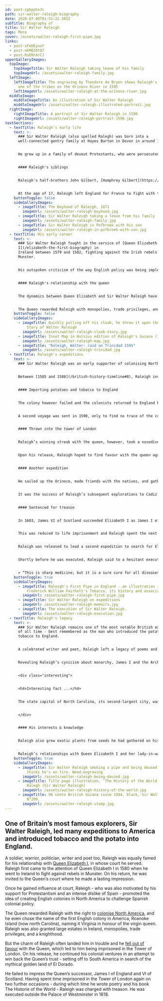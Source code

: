 ```yaml
---
id: post-zgbpphxJc
path: sir-walter-raleigh-biography
date: 2020-07-06T01:53:22.501Z
subTitle: Biography of
title: Sir Walter Raleigh
tags: More
cover: /assets/walter-raleigh-first-pipe.jpg
links:
  - post-xFeKEyxoY
  - post-mkMO2OtQ7
  - post-RuENtArCJ
upperGalleryImages:
  topImage:
    topImageTitle: Sir Walter Raleigh taking leave of his family
    topImageUrl: /assets/walter-raleigh-family.jpg
  leftImage:
    leftImageTitle: The engraving by Theodore de Bryon shows Raleigh's meeting with
      one of the tribes on the Orinoco River in 1595
    leftImageUrl: /assets/walter-raleigh-at-the-orinoco-river.jpg
  middleImage:
    middleImageTitle: An illustration of Sir Walter Raleigh
    middleImageUrl: /assets/walter-raleigh-illustrated-portrait.jpg
  rightImage:
    rightImageTitle: A portrait of Sir Walter Raleigh in 1598
    rightImageUrl: /assets/walter-raleigh-portrait-1598.jpg
textSections:
  - textTitle: Raleigh's early life
    text: >-
      ### Sir Walter Raleigh (also spelled Ralegh) was born into a
      well-connected gentry family at Hayes Barton in Devon in around 1552.


      He grew up in a family of devout Protestants, who were persecuted during the brief reign of Catholic Mary I (1553-8). From an early age Walter developed a dislike of Catholicism. Raleigh was the youngest of five sons of Catherine Champernowne and Walter Raleigh, both in their second marriages.


      #### Raleigh's siblings


      Raleigh's half-brothers John Gilbert, [Humphrey Gilbert](https://en.wikipedia.org/wiki/Humphrey_Gilbert), and Adrian Gilbert, and his brother [Carew Raleigh](https://en.wikipedia.org/wiki/Carew_Raleigh "Carew Raleigh") were also prominent during the reigns of Queen Elizabeth I and [King James I](https://en.wikipedia.org/wiki/James_VI_and_I). His half-brother Humphrey Gilbert was a prominent explorer and Member of Parliament, as was his brother Carew Raleigh.


      At the age of 17, Raleigh left England for France to fight with the Huguenots (French Protestants) in the Wars of Religion. In 1572, he attended Oriel College, Oxford, and studied law at the Middle Temple law college. During this time, he began his lifelong interest in writing poetry.
    buttonToggle: false
    sideGalleryImages:
      - imageTitle: The Boyhood of Raleigh, 1871
        imageUrl: /assets/walter-raleigh-boyhood.jpg
      - imageTitle: Sir Walter Raleigh taking a leave from his family
        imageUrl: /assets/walter-raleigh-family.jpg
      - imageTitle: Sir Walter Raleigh in Pofbroek with his son
        imageUrl: /assets/walter-raleigh-in-pofbroek-with-son.jpg
  - textTitle: His early career
    text: >-
      ### Sir Walter Raleigh fought in the service of [Queen Elizabeth
      I](/elizabeth-the-first-biography) in
      Ireland between 1579 and 1582, fighting against the Irish rebels in
      Munster.


      His outspoken criticism of the way English policy was being implemented in Ireland brought him to the attention of Queen Elizabeth, and he was invited to court in 1582. Charming the Queen with his valour and chivalry, Raleigh quickly became a firm favourite of the Queen’s.


      #### Raleigh's relationship with the queen


      The dynamics between Queen Elizabeth and Sir Walter Raleigh have been well documented, and legend has it that Raleigh once threw his cloak across a puddle so that the Queen could walk across without getting her feet wet.


      The Queen rewarded Raleigh with monopolies, trade privileges, and large estates in Ireland. In 1584 he became a Member of Parliament. The following year he was knighted and appointed warden of the tin mines of Cornwall and Devon. And in 1587, he was appointed captain of the Queen's Guard.
    buttonToggle: false
    sideGalleryImages:
      - imageTitle: Quickly pulling off his cloak, he threw it upon the ground. The
          Story of Walter Raleigh
        imageUrl: /assets/walter-raleigh-cloak-story.jpg
      - imageTitle: Inset Map in Hulsius edition of Raleigh's Guiana (1599)
        imageUrl: /assets/walter-raleigh-map.jpg
      - imageTitle: "Raleigh, Walter: raid on Trinidad 1595"
        imageUrl: /assets/walter-raleigh-trinidad.jpg
  - textTitle: Raleigh's expeditions
    text: >-
      ### Sir Walter Raleigh was an early supporter of colonising North America.


      Between [1585 and 1588](/british-history-timeline#8), Raleigh invested in a number of expeditions across the Atlantic, attempting to establish a colony near Roanoke, on the coast of what is now North Carolin, and name it “Virginia” in honour of the virgin queen, Elizabeth.


      #### Importing potatoes and tobacco to England


      The colony however failed and the colonists returned to England bringing with them potatoes and tobacco, two things unknown in Europe at the time. Potatoes were first grown on Raleigh’s estates in Ireland, and he has been credited with bringing potatoes and tobacco to Britain. He also popularised smoking at court.


      A second voyage was sent in 1590, only to find no trace of the colony. The settlement is now remembered as the "Lost Colony of Roanoke Island."


      #### Thrown into the tower of London


      Raleigh’s winning streak with the queen, however, took a nosedive in 1592 when it was discovered that he’d secretly married his lover, [Elizabeth ‘Bess’ Throckmorton](https://en.wikipedia.org/wiki/Elizabeth_Raleigh), a lady-in-waiting to [Queen Elizabeth I](/elizabeth-the-first-biography). Bess was already pregnant, which explained both the marriage and the secrecy. Enraged by their plotting behind her back, Elizabeth dismissed Bess and imprisoned both of them in the Tower of London. Walter was himself released after a few months, but banished from court for five years.


      Upon his release, Raleigh hoped to find favour with the queen again. During the time he was banned from the Queen’s Court, Raleigh led a few expeditions one of which was to Guiana (now Venezuela) in 1594 to search for El Dorado - the legendary land of gold.


      #### Another expedition


      He sailed up the Orinoco, made friends with the natives, and gathered stories about fabulous gold mines, however the expedition team, which included his brother Sir John Gilbert, failed to find the mysterious, El Dorado. Raleigh was able to discover some gold mines in South America, and did return to England with some gold. During the expedition, Raleigh also a celebrated writer, wrote The Discoverie of the Large, Rich and Beautiful Empyre of Guiana to promote colonialism.


      It was the success of Raleigh’s subsequent explorations to Cadiz and the Azores, against the Spaniards that reinstated him with the queen. He returned to the Queen’s Court in 1597, but his influence or power was not what it had once been.


      #### Sentenced for treason


      In 1603, James VI of Scotland succeeded Elizabeth I as James I of England. Raleigh’s dislike of Catholics and opposition to Spanish expansionism in South America were at odds with the King, who was keen to improve relations with Spain. The King disliked Raleigh, and that same year, Raleigh was accused of plotting against the King and sentenced to death.


      This was reduced to life imprisonment and Raleigh spent the next 12 years in the Tower of London, where he wrote several poems and the first volume of his 'The Historie of the World'. In spite of being held a prisoner at the Tower of London, Raleigh lived a comfortable lifestyle there with his family - his devoted wife Bess and their two sons, Walter and Carew. He also grew exotic plants there and practiced herbology, making herbal remedies from plants and other ingredients discovered on his expeditions.


      Raleigh was released to lead a second expedition to search for El Dorado in 1616. The expedition was a failure, and Raleigh also defied the king's instructions by attacking the Spanish. On his return to England, the original death sentence for treason was reinstated and on 29 October 1618, Raleigh was executed.


      Shortly before he was executed, Raleigh said to a hesitant executioner:


      > “This is sharp medicine; but it is a sure cure for all diseases. What dost thou fear? Strike, man, strike.”
    buttonToggle: true
    sideGalleryImages:
      - imageTitle: Raleigh's First Pipe in England - an illustration included in
          Frederick William Fairholt's Tobacco, its history and associations.
        imageUrl: /assets/walter-raleigh-first-pipe.jpg
      - imageTitle: Sir Walter Raleigh on expeditions
        imageUrl: /assets/walter-raleigh-memoirs.jpg
      - imageTitle: The execution of Sir Walter Raleigh.
        imageUrl: /assets/walter-raleigh-execution.jpg
  - textTitle: Raleigh's legacy
    text: >-
      ### Sir Walter Raleigh remains one of the most notable British explorers
      of all time - best remembered as the man who introduced the potato and
      tobacco to England.


      A celebrated writer and poet, Raleigh left a legacy of poems and books he had written during his imprisonment. With access to 500 books in the Tower of London’s library, he started working on his book The Historie of the World in 1614, the first five completed volumes of which were published that same year.


      Revealing Raleigh’s cynicism about monarchy, James I and the Archbishop of Canterbury, George Abbot, demanded copies to be seized and publication banned. Despite their efforts, the book became very popular and was reprinted many times during the 17th century.


      <div class="interesting">


      <h4>Interesting fact ...</h4>


      The state capital of North Carolina, its second-largest city, was named Raleigh in 1792, after the explorer sponsor of the [Roanoke Colony](https://en.wikipedia.org/wiki/Roanoke_Colony). In the city, a bronze statue, which has been moved around different locations within the city, was cast in honour of the city's namesake.


      </div>


      #### His interests & knowledge


      Raleigh also grew exotic plants from seeds he had gathered on his travels, which he grew in The Tower of London while imprisoned. He used the plants to create herbal medicines, which included his Balsam of Guiana, a potent medicinal cordial of strawberry water, and his ‘Great Cordial’ a mixture of 40 ingredients, including herbs, spices and powders of pearl, deer’s horn and ambergris (a secretion from a sperm whale’s intestines). With an interest in both herbology and alchemy, Raleigh shared this knowledge in The Historie of the World.


      Raleigh’s relationships with Queen Elizabeth I and her lady-in-waiting and his true love, [Elizabeth ‘Bess’ Throckmorton](https://en.wikipedia.org/wiki/Elizabeth_Raleigh) have intrigued historians for centuries, and has been the subject of the 1955 movie The Virgin Queen and the 2007 film, The Golden Age, starring Cate Blanchett as Queen Elizabeth I and Clive Owen as Raleigh.
    buttonToggle: true
    sideGalleryImages:
      - imageTitle: Sir Walter Raleigh smoking a pipe and being doused by a servant who
          thinks he's on fire. Wood-engraving
        imageUrl: /assets/walter-raleigh-being-doused.jpg
      - imageTitle: Title page illustration, 'The History of the World', by Walter
          Ralegh (Sir Walter Raleigh)
        imageUrl: /assets/walter-raleigh-history-of-the-world.jpg
      - imageTitle: 96 cents British Guiana issue 1934, black, Sir Walter Raleigh. SG
          N°299.
        imageUrl: /assets/walter-raleigh-stamp.jpg
---
```

## One of Britain’s most famous explorers, Sir Walter Raleigh, led many expeditions to America and introduced tobacco and the potato into England.

A soldier, warrior, politician, writer and poet too, Raleigh was equally famed for his relationship with [Queen Elizabeth I](/sir-walter-raleigh-biography#2), in whose court he served. Raleigh first came to the attention of Queen Elizabeth I in 1580 when he went to Ireland to fight against rebels in Munster. On his return, he was invited to the Queen’s court where he made a lasting impression.

Once he gained influence at court, Raleigh - who was also motivated by his support for Protestantism and an intense dislike of Spain - promoted the idea of creating English colonies in North America to challenge Spanish colonial policy.

The Queen rewarded Raleigh with the right to [colonise North America](/sir-walter-raleigh-biography#3), and he even chose the name of the first English colony in America, Roanoke Island (now north Carolina), naming it Virginia in honour of the virgin queen. Raleigh was also granted large estates in Ireland, monopolies, trade privileges, and a knighthood.

But the charm of Raleigh often landed him in trouble and he [fell out of favour](/sir-walter-raleigh-biography#4) with the Queen, which led to him being imprisoned in the Tower of London. On his release, he continued his colonial ventures in an attempt to win back the Queen’s trust - setting off to South America in search of the mythical golden land of El Dorado.

He failed to impress the Queen’s successor, James I of England and VI of Scotland. Having spent time imprisoned in the Tower of London again on two further occasions - during which time he wrote poetry and his book The Historie of the World - Raleigh was charged with treason. He was executed outside the Palace of Westminster in 1618.